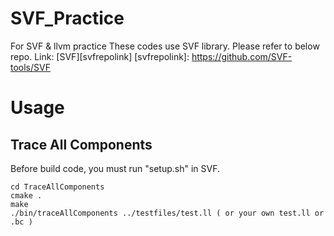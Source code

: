 # SVF_Practice

For SVF & llvm practice
These codes use SVF library.
Please refer to below repo.
Link: [SVF][svfrepolink]
[svfrepolink]: https://github.com/SVF-tools/SVF


# Usage
## Trace All Components
Before build code, you must run "setup.sh" in SVF.
```
cd TraceAllComponents
cmake .
make
./bin/traceAllComponents ../testfiles/test.ll ( or your own test.ll or .bc )
```